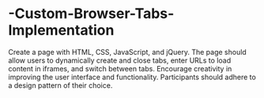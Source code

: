# -Custom-Browser-Tabs-Implementation
Create a page with HTML, CSS, JavaScript, and jQuery. The page should allow users to  dynamically create and close tabs, enter URLs to load content in iframes, and switch  between tabs. Encourage creativity in improving the user interface and functionality.  Participants should adhere to a design pattern of their choice.
